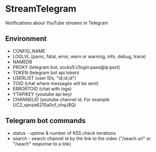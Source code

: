 # StreamTelegram
Notifications about YouTube streams in Telegram
## Environment
* CONFIG_NAME
* LOGLVL (panic, fatal, error, warn or warning, info, debug, trace)
* NAMEDB 
* PROXY (telegram bot, socks5://login:pass@ip:port)
* TOKEN (telegram bot api token)
* USERLIST (user IDs, "id,id,id")
* TOID (chat where messages will be sent)
* ERRORTOID (chat with logs)
* YTAPIKEY (youtube api key)
* CHANNELID (youtube channel id. For example UC2_vpnza621Sa0cf_xhqJ8Q)
## Telegram bot commands
* status - uptime & number of RSS check iterations
* search - search channel id by the link to the video ("/seach url" or "/seach" response to a link)
